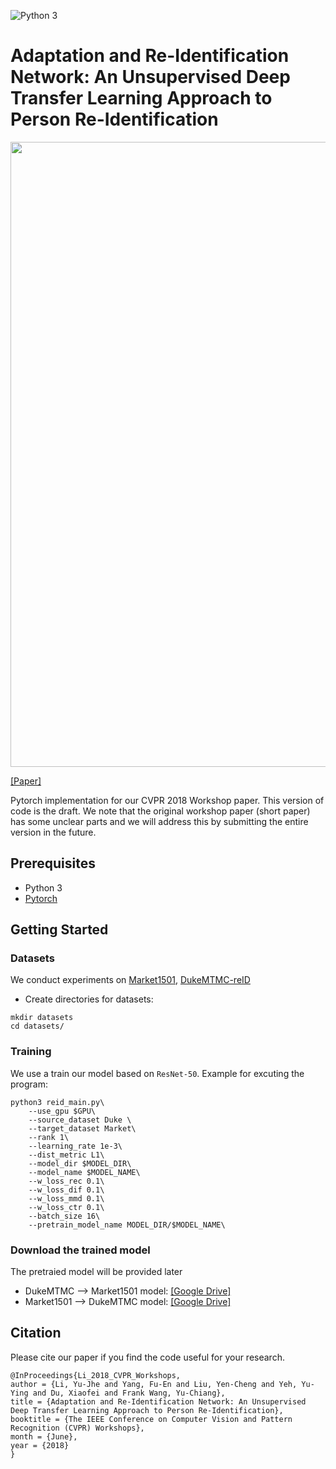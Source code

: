 ![Python 3](https://img.shields.io/badge/python-3-green.svg)
# Adaptation and Re-Identification Network: An Unsupervised Deep Transfer Learning Approach to Person Re-Identification

<p align="center"><img src='arn_framework.png' width="1000px"></p>

[[Paper]](http://openaccess.thecvf.com/content_cvpr_2018_workshops/papers/w6/Li_Adaptation_and_Re-Identification_CVPR_2018_paper.pdf)


Pytorch implementation for our CVPR 2018 Workshop paper. This version of code is the draft. We note that the original workshop paper (short paper) has some unclear parts and we will address this by submitting the entire version in the future.

## Prerequisites
- Python 3
- [Pytorch](https://pytorch.org/)

## Getting Started

### Datasets
We conduct experiments on [Market1501](http://www.liangzheng.org/Project/project_reid.html), [DukeMTMC-reID](https://github.com/layumi/DukeMTMC-reID_evaluation)
- Create directories for datasets:
```
mkdir datasets
cd datasets/
``` 

### Training
We use a train our model based on `ResNet-50`. Example for excuting the program:
```
python3 reid_main.py\
    --use_gpu $GPU\
    --source_dataset Duke \
    --target_dataset Market\
    --rank 1\
    --learning_rate 1e-3\
    --dist_metric L1\
    --model_dir $MODEL_DIR\
    --model_name $MODEL_NAME\
    --w_loss_rec 0.1\
    --w_loss_dif 0.1\
    --w_loss_mmd 0.1\
    --w_loss_ctr 0.1\
    --batch_size 16\
    --pretrain_model_name MODEL_DIR/$MODEL_NAME\
```
###  Download the trained model
The pretraied model will be provided later
- DukeMTMC --> Market1501 model: [[Google Drive]]()
- Market1501 --> DukeMTMC model: [[Google Drive]]()


## Citation
Please cite our paper if you find the code useful for your research.
```
@InProceedings{Li_2018_CVPR_Workshops,
author = {Li, Yu-Jhe and Yang, Fu-En and Liu, Yen-Cheng and Yeh, Yu-Ying and Du, Xiaofei and Frank Wang, Yu-Chiang},
title = {Adaptation and Re-Identification Network: An Unsupervised Deep Transfer Learning Approach to Person Re-Identification},
booktitle = {The IEEE Conference on Computer Vision and Pattern Recognition (CVPR) Workshops},
month = {June},
year = {2018}
}
```
